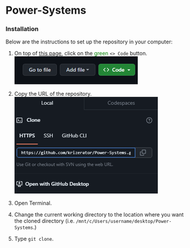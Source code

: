 # Power-Systems

### Installation

Below are the instructions to set up the repository in your computer:

1. On top of [this page](https://github.com/krizerator/Power-Systems), click on the <span style="color:green;">green </span> `<> Code` button.
![Code button](Power-Systems/docs/images/code.png)

2. Copy the URL of the repository.
![Available cloning options](Power-Systems/docs/images/cloning.png)
3. Open Terminal.
4. Change the current working directory to the location where you want the cloned directory (i.e. `/mnt/c/Users/username/desktop/Power-Systems`.)
5. Type ``git clone``.